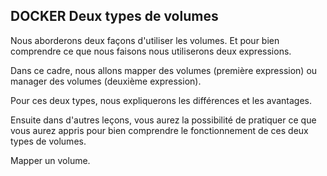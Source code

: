 

## DOCKER Deux types de volumes

Nous aborderons deux façons d'utiliser les volumes. Et pour bien comprendre ce que nous faisons nous utiliserons deux expressions.

Dans ce cadre, nous allons mapper des volumes (première expression) ou manager des volumes (deuxième expression).

Pour ces deux types, nous expliquerons les différences et les avantages.

Ensuite dans d'autres leçons, vous aurez la possibilité de pratiquer ce que vous aurez appris pour bien comprendre le fonctionnement de ces deux types de volumes.

Mapper un volume.

